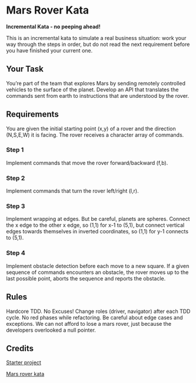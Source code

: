 # Mars Rover Kata

**Incremental Kata - no peeping ahead!**

This is an incremental kata to simulate a real business situation: work your way through the steps in order, but do not read the next requirement before you have finished your current one.

## Your Task

You’re part of the team that explores Mars by sending remotely controlled vehicles to the surface of the planet. Develop an API that translates the commands sent from earth to instructions that are understood by the rover.

## Requirements

You are given the initial starting point (x,y) of a rover and the direction (N,S,E,W) it is facing.
The rover receives a character array of commands.

### Step 1
Implement commands that move the rover forward/backward (f,b).
### Step 2
Implement commands that turn the rover left/right (l,r).
### Step 3
Implement wrapping at edges. But be careful, planets are spheres. Connect the x edge to the other x edge, so (1,1) for x-1 to (5,1), but connect vertical edges towards themselves in inverted coordinates, so (1,1) for y-1 connects to (5,1).
### Step 4
Implement obstacle detection before each move to a new square. If a given sequence of commands encounters an obstacle, the rover moves up to the last possible point, aborts the sequence and reports the obstacle.

## Rules

Hardcore TDD. No Excuses!
Change roles (driver, navigator) after each TDD cycle.
No red phases while refactoring.
Be careful about edge cases and exceptions. We can not afford to lose a mars rover, just because the developers overlooked a null pointer.

## Credits

[Starter project](https://hoangdv.medium.com/tdd-with-typescript-and-jest-starter-project-cca94fd089f5)

[Mars rover kata](https://kata-log.rocks/string-calculator-kata)

